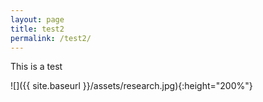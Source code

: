 ```yaml
---
layout: page
title: test2
permalink: /test2/
---
```

This is a test

![]({{ site.baseurl }}/assets/research.jpg){:height="200%"}
